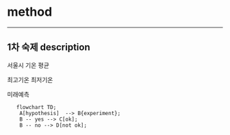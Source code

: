 # method
----

## 1차 숙제 description
서울시 기온 평균

최고기온 최저기온

미래예측


```mermaid
   flowchart TD;
    A[hypothesis]  --> B{experiment};
    B -- yes --> C[ok];
    B -- no --> D[not ok];
```
